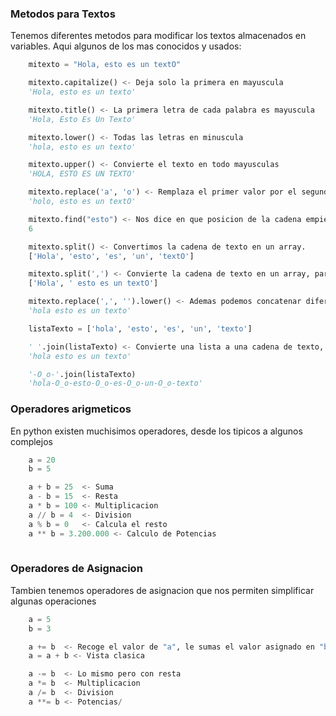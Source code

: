 ### Metodos para Textos

Tenemos diferentes metodos para modificar los textos almacenados en variables. Aqui algunos de los mas conocidos y usados:

```python
    mitexto = "Hola, esto es un textO"

    mitexto.capitalize() <- Deja solo la primera en mayuscula
    'Hola, esto es un texto'

    mitexto.title() <- La primera letra de cada palabra es mayuscula
    'Hola, Esto Es Un Texto'

    mitexto.lower() <- Todas las letras en minuscula
    'hola, esto es un texto'

    mitexto.upper() <- Convierte el texto en todo mayusculas
    'HOLA, ESTO ES UN TEXTO'

    mitexto.replace('a', 'o') <- Remplaza el primer valor por el segundo
    'holo, esto es un textO'

    mitexto.find("esto") <- Nos dice en que posicion de la cadena empieza la palabra.
    6 

    mitexto.split() <- Convertimos la cadena de texto en un array.
    ['Hola', 'esto', 'es', 'un', 'textO']

    mitexto.split(',') <- Convierte la cadena de texto en un array, partido por el caracter que le hemos designado
    ['Hola', ' esto es un textO']

    mitexto.replace(',', '').lower() <- Ademas podemos concatenar diferentes metodos.
    'hola esto es un texto'
```

```python
    listaTexto = ['hola', 'esto', 'es', 'un', 'texto']

    ' '.join(listaTexto) <- Convierte una lista a una cadena de texto, donde el primer valor es la separacion que tendra dentro de la cadena.
    'hola esto es un texto'

    '-O_o-'.join(listaTexto) 
    'hola-O_o-esto-O_o-es-O_o-un-O_o-texto'
```

### Operadores arigmeticos

En python existen muchisimos operadores, desde los tipicos a algunos complejos

```python
    a = 20
    b = 5

    a + b = 25  <- Suma
    a - b = 15  <- Resta
    a * b = 100 <- Multiplicacion
    a // b = 4  <- Division
    a % b = 0   <- Calcula el resto
    a ** b = 3.200.000 <- Calculo de Potencias
    
```

### Operadores de Asignacion

Tambien tenemos operadores de asignacion que nos permiten simplificar algunas operaciones

```python
    a = 5
    b = 3

    a += b  <- Recoge el valor de "a", le sumas el valor asignado en "b" y guardas el resultado en "a"
    a = a + b <- Vista clasica

    a -= b  <- Lo mismo pero con resta
    a *= b  <- Multiplicacion
    a /= b  <- Division
    a **= b <- Potencias/
```